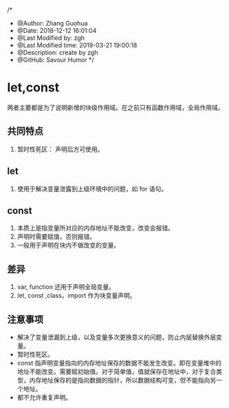/*
* @Author: Zhang Guohua
* @Date:   2018-12-12 16:01:04
* @Last Modified by:   zgh
* @Last Modified time: 2019-03-21 19:00:18
* @Description: create by zgh
* @GitHub: Savour Humor
*/
# let,const
两者主要都是为了说明新增的块级作用域。在之前只有函数作用域，全局作用域。

## 共同特点
1. 暂时性死区： 声明后方可使用。

## let 
1. 使用于解决变量泄露到上级环境中的问题，如 for 语句。

## const 
1. 本质上是指变量所对应的内存地址不能改变，改变会报错。
2. 声明时需要赋值，否则报错。
3. 一般用于声明在块内不做改变的变量。


## 差异
1. var, function 还用于声明全局变量。
2. let, const ,class，import 作为块变量声明。


## 注意事项

- 解决了变量泄漏到上级，以及变量多次更换意义的问题，防止内层替换外层变量。
- 暂时性死区。
- const 指声明变量指向的内存地址保存的数据不能发生改变。即在变量堆中的地址不能改变。需要赋初始值。对于简单值，值就保存在地址中，对于复合类型，内存地址保存的是指向数据的指针，所以数据结构可变，但不能指向另一个地址。
- 都不允许重复声明。
